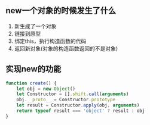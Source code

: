 ## new一个对象的时候发生了什么
1. 新生成了一个对象
2. 链接到原型
3. 绑定this，执行构造函数的代码
4. 返回新对象(对象的构造函数返回的不是对象)
## 实现new的功能
```javascript
function create() {
    let obj = new Object()
    let Constructor = [].shift.call(arguments)
    obj.__proto__ = Constructor.prototype
    let result = Constructor.apply(obj, arguments)
    return typeof result === 'object' ? result : obj
}
```
